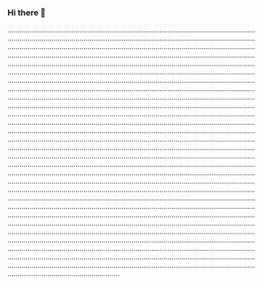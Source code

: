 ### Hi there 👋

....................................................................................................................................................................................................................................................................................................................................................................................................................................................................................................................................................................................................................................................................................................................................................................................................................................................................................................................................................................................................................................................................................................................................................................................................................................................................................................................................................................................................................................................................................................................................................................................................................................................................................................................................................................................................................................................................................................................................................................................................................................................................................................................................................................................................................................................................................................................................................................................................................................................................................................................................................................................................................................................................................................................................................................................................................................................................................................................................................................................................................................................................................................................................................................................................................................................................................................................................................................................................................................................................................................................................................................................................................................................................................................................................................................................................